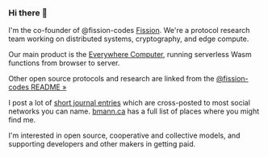 ### Hi there 👋

I'm the co-founder of @fission-codes [Fission](https://github.com/fission-codes). We're a protocol research team working on distributed systems, cryptography, and edge compute.

Our main product is the [Everywhere Computer](https://everywhere.computer), running serverless Wasm functions from browser to server.

Other open source protocols and research are linked from the [@fission-codes README »](https://github.com/fission-codes/#building-protocols-for-the-future-of-the-internet)

I post a lot of [short journal entries](https://bmannconsulting.com/journa/) which are cross-posted to most social networks you can name. [bmann.ca](https://bmann.ca) has a full list of places where you might find me. 

I'm interested in open source, cooperative and collective models, and supporting developers and other makers in getting paid.


